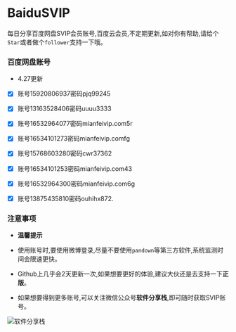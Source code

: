 # BaiduSVIP

每日分享百度网盘SVIP会员账号,百度云会员,不定期更新,如对你有帮助,请给个`Star`或者做个`follower`支持一下哦。

### 百度网盘账号 

- 4.27更新

- [x] 账号15920806937密码pjq99245

- [x] 账号13163528406密码uuuu3333

- [x] 账号16532964077密码mianfeivip.com5r

- [x] 账号16534101273密码mianfeivip.comfg

- [x] 账号15768603280密码cwr37362

- [x] 账号16534101253密码mianfeivip.com43

- [x] 账号16532964300密码mianfeivip.com6g

- [x] 账号13875435810密码ouhihx872.

### 注意事项

- **温馨提示**

- 使用账号时,要使用微博登录,尽量不要使用`pandown`等第三方软件,系统监测时间会限速更快。

- Github上几乎会2天更新一次,如果想要更好的体验,建议大伙还是去支持一下**正版**。

- 如果想要得到更多账号,可以关注微信公众号**软件分享栈**,即可随时获取SVIP账号。

![软件分享栈](https://ae01.alicdn.com/kf/H5082b6f3bdfc456bb7b5de0f9c104212L.png)
